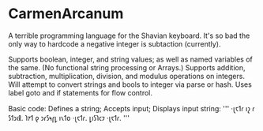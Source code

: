 # CarmenArcanum
A terrible programming language for the Shavian keyboard.
It's so bad the only way to hardcode a negative integer is subtaction (currently).

Supports boolean, integer, and string values; as well as named variables of the same. (No functional string processing or Arrays.)
Supports addition, subtraction, multiplication, division, and modulus operations on integers.
Will attempt to convert strings and bools to integer via parse or hash.
Uses label goto and if statements for flow control.

Basic code: Defines a string; Accepts input; Displays input string:
'''
·𐑚𐑱𐑑𐑩 𐑦𐑟 𐑩 𐑕𐑑𐑮𐑦𐑙.
𐑐𐑳𐑑 𐑞 𐑮𐑩𐑕𐑰𐑝𐑛 𐑦𐑯𐑑𐑴 ·𐑚𐑱𐑑𐑩.
𐑛𐑦𐑕𐑐𐑤𐑲 ·𐑚𐑱𐑑𐑩.
'''
